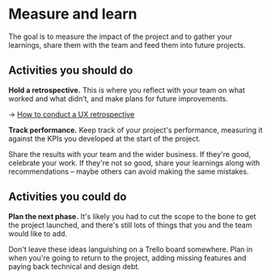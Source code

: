 # Measure and learn

The goal is to measure the impact of the project and to gather your learnings, share them with the team and feed them into future projects.

## Activities you should do

**Hold a retrospective.** This is where you reflect with your team on what worked and what didn’t, and make plans for future improvements. 

→ [How to conduct a UX retrospective](https://www.editorx.com/shaping-design/article/design-retrospectives-guide-ux-designers)

**Track performance.** Keep track of your project's performance, measuring it against the KPIs you developed at the start of the project. 

Share the results with your team and the wider business. If they're good, celebrate your work. If they're not so good, share your learnings along with recommendations – maybe others can avoid making the same mistakes.

## Activities you could do

**Plan the next phase.** It's likely you had to cut the scope to the bone to get the project launched, and there's still lots of things that you and the team would like to add. 

Don't leave these ideas languishing on a Trello board somewhere. Plan in when you're going to return to the project, adding missing features and paying back technical and design debt.